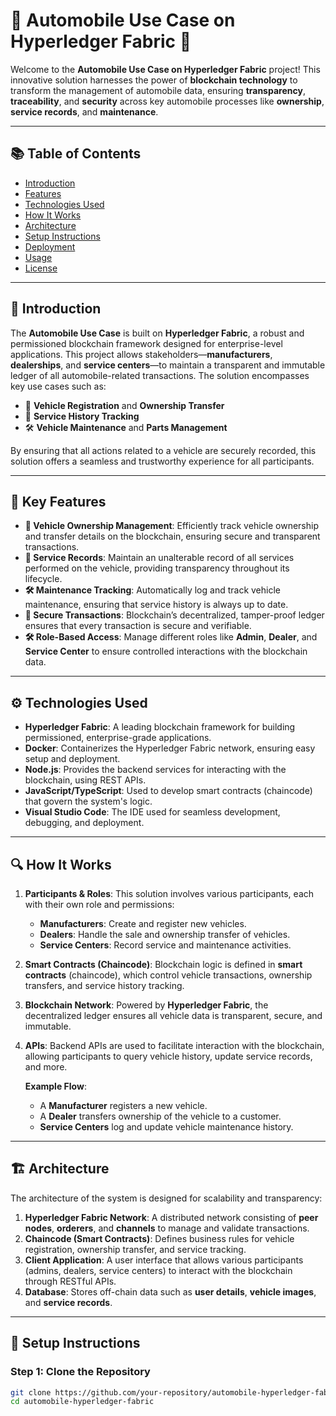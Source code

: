 # 🚗 **Automobile Use Case on Hyperledger Fabric** 🔗

Welcome to the **Automobile Use Case on Hyperledger Fabric** project! This innovative solution harnesses the power of **blockchain technology** to transform the management of automobile data, ensuring **transparency**, **traceability**, and **security** across key automobile processes like **ownership**, **service records**, and **maintenance**.

---

## 📚 **Table of Contents**
- [Introduction](#introduction)
- [Features](#features)
- [Technologies Used](#technologies-used)
- [How It Works](#how-it-works)
- [Architecture](#architecture)
- [Setup Instructions](#setup-instructions)
- [Deployment](#deployment)
- [Usage](#usage)
- [License](#license)

---

## 🚀 **Introduction**

The **Automobile Use Case** is built on **Hyperledger Fabric**, a robust and permissioned blockchain framework designed for enterprise-level applications. This project allows stakeholders—**manufacturers**, **dealerships**, and **service centers**—to maintain a transparent and immutable ledger of all automobile-related transactions. The solution encompasses key use cases such as:
- 🚗 **Vehicle Registration** and **Ownership Transfer**
- 🔧 **Service History Tracking**
- 🛠️ **Vehicle Maintenance** and **Parts Management**

By ensuring that all actions related to a vehicle are securely recorded, this solution offers a seamless and trustworthy experience for all participants.

---

## 🌟 **Key Features**

- **📜 Vehicle Ownership Management**: Efficiently track vehicle ownership and transfer details on the blockchain, ensuring secure and transparent transactions.
- **🔧 Service Records**: Maintain an unalterable record of all services performed on the vehicle, providing transparency throughout its lifecycle.
- **🛠️ Maintenance Tracking**: Automatically log and track vehicle maintenance, ensuring that service history is always up to date.
- **🔐 Secure Transactions**: Blockchain’s decentralized, tamper-proof ledger ensures that every transaction is secure and verifiable.
- **🛠️ Role-Based Access**: Manage different roles like **Admin**, **Dealer**, and **Service Center** to ensure controlled interactions with the blockchain data.

---

## ⚙️ **Technologies Used**

- **Hyperledger Fabric**: A leading blockchain framework for building permissioned, enterprise-grade applications.
- **Docker**: Containerizes the Hyperledger Fabric network, ensuring easy setup and deployment.
- **Node.js**: Provides the backend services for interacting with the blockchain, using REST APIs.
- **JavaScript/TypeScript**: Used to develop smart contracts (chaincode) that govern the system's logic.
- **Visual Studio Code**: The IDE used for seamless development, debugging, and deployment.

---

## 🔍 **How It Works**

1. **Participants & Roles**: This solution involves various participants, each with their own role and permissions:
   - **Manufacturers**: Create and register new vehicles.
   - **Dealers**: Handle the sale and ownership transfer of vehicles.
   - **Service Centers**: Record service and maintenance activities.
   
2. **Smart Contracts (Chaincode)**: Blockchain logic is defined in **smart contracts** (chaincode), which control vehicle transactions, ownership transfers, and service history tracking.

3. **Blockchain Network**: Powered by **Hyperledger Fabric**, the decentralized ledger ensures all vehicle data is transparent, secure, and immutable.

4. **APIs**: Backend APIs are used to facilitate interaction with the blockchain, allowing participants to query vehicle history, update service records, and more.

   **Example Flow**:
   - A **Manufacturer** registers a new vehicle.
   - A **Dealer** transfers ownership of the vehicle to a customer.
   - **Service Centers** log and update vehicle maintenance history.

---

## 🏗️ **Architecture**

The architecture of the system is designed for scalability and transparency:

1. **Hyperledger Fabric Network**: A distributed network consisting of **peer nodes**, **orderers**, and **channels** to manage and validate transactions.
2. **Chaincode (Smart Contracts)**: Defines business rules for vehicle registration, ownership transfer, and service tracking.
3. **Client Application**: A user interface that allows various participants (admins, dealers, service centers) to interact with the blockchain through RESTful APIs.
4. **Database**: Stores off-chain data such as **user details**, **vehicle images**, and **service records**.

---

## 📝 **Setup Instructions**

### **Step 1: Clone the Repository**

```bash
git clone https://github.com/your-repository/automobile-hyperledger-fabric.git
cd automobile-hyperledger-fabric
